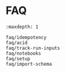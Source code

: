 # FAQ

```{toctree}
:maxdepth: 1

faq/idempotency
faq/acid
faq/track-run-inputs
faq/notebooks
faq/setup
faq/import-schema
```
